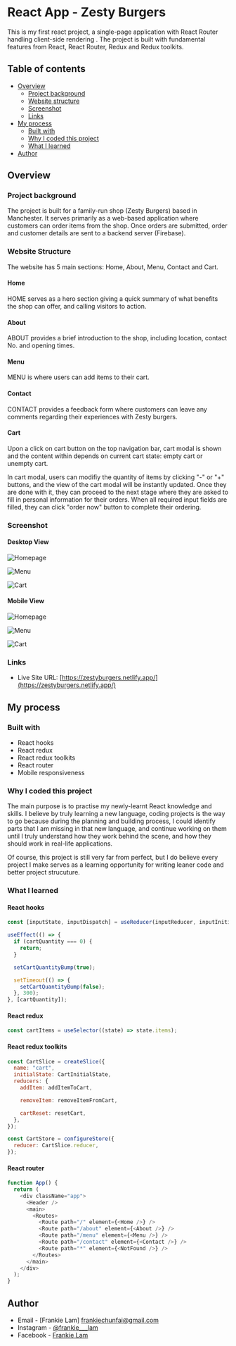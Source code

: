 # React App - Zesty Burgers

This is my first react project, a single-page application with React Router handling client-side rendering . The project is built with fundamental features from React, React Router, Redux and Redux toolkits.

## Table of contents

- [Overview](#overview)
  - [Project background](#project-background)
  - [Website structure](#website-structure)
  - [Screenshot](#screenshot)
  - [Links](#links)
- [My process](#my-process)
  - [Built with](#built-with)
  - [Why I coded this project](#why-i-took-the-challenge)
  - [What I learned](#what-i-learned)
- [Author](#author)

## Overview

### Project background

The project is built for a family-run shop (Zesty Burgers) based in Manchester. It serves primarily as a web-based application where customers can order items from the shop. Once orders are submitted, order and customer details are sent to a backend server (Firebase).

### Website Structure

The website has 5 main sections: Home, About, Menu, Contact and Cart.

#### Home

HOME serves as a hero section giving a quick summary of what benefits the shop can offer, and calling visitors to action.

#### About

ABOUT provides a brief introduction to the shop, including location, contact No. and opening times.

#### Menu

MENU is where users can add items to their cart.

#### Contact

CONTACT provides a feedback form where customers can leave any comments regarding their experiences with Zesty burgers.

#### Cart

Upon a click on cart button on the top navigation bar, cart modal is shown and the content within depends on current cart state: empty cart or unempty cart.

In cart modal, users can modifiy the quantity of items by clicking "-" or "+" buttons, and the view of the cart modal will be instantly updated. Once they are done with it, they can proceed to the next stage where they are asked to fill in personal information for their orders. When all required input fields are filled, they can click "order now" button to complete their ordering.

### Screenshot

#### Desktop View

![Homepage](./Screenshot/Screenshot%20-%20Desktop-Homepage.png)

![Menu](./Screenshot/Screenshot%20-%20Desktop-Menu.png)

![Cart](./Screenshot/Screenshot%20-%20Desktop-Cart.png)

#### Mobile View

![Homepage](./Screenshot/Screenshot%20-%20Mobile-Homepage.png)

![Menu](./Screenshot/Screenshot%20-%20Mobile-Menu.png)

![Cart](./Screenshot/Screenshot%20-%20Mobile-Cart.png)

### Links

- Live Site URL: [https://zestyburgers.netlify.app/](https://zestyburgers.netlify.app/)

## My process

### Built with

- React hooks
- React redux
- React redux toolkits
- React router
- Mobile responsiveness

### Why I coded this project

The main purpose is to practise my newly-learnt React knowledge and skills. I believe by truly learning a new language, coding projects is the way to go because during the planning and building process, I could identify parts that I am missing in that new language, and continue working on them until I truly understand how they work behind the scene, and how they should work in real-life applications.

Of course, this project is still very far from perfect, but I do believe every project I make serves as a learning opportunity for writing leaner code and better project strucuture.

### What I learned

#### React hooks

```js
const [inputState, inputDispatch] = useReducer(inputReducer, inputInitialState);

useEffect(() => {
  if (cartQuantity === 0) {
    return;
  }

  setCartQuantityBump(true);

  setTimeout(() => {
    setCartQuantityBump(false);
  }, 300);
}, [cartQuantity]);
```

#### React redux

```js
const cartItems = useSelector((state) => state.items);
```

#### React redux toolkits

```js
const CartSlice = createSlice({
  name: "cart",
  initialState: CartInitialState,
  reducers: {
    addItem: addItemToCart,

    removeItem: removeItemFromCart,

    cartReset: resetCart,
  },
});

const CartStore = configureStore({
  reducer: CartSlice.reducer,
});
```

#### React router

```js
function App() {
  return (
    <div className="app">
      <Header />
      <main>
        <Routes>
          <Route path="/" element={<Home />} />
          <Route path="/about" element={<About />} />
          <Route path="/menu" element={<Menu />} />
          <Route path="/contact" element={<Contact />} />
          <Route path="*" element={<NotFound />} />
        </Routes>
      </main>
    </div>
  );
}
```

## Author

- Email - [Frankie Lam] frankiechunfai@gmail.com
- Instagram - [@frankie\_\_\_lam](https://www.instagram.com/frankie___lam/)
- Facebook - [Frankie Lam](https://www.facebook.com/frankiecflam/)
